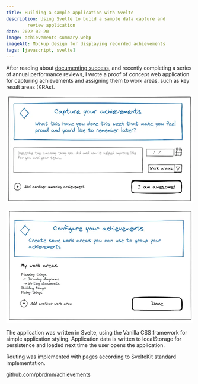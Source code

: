 ```yaml
---
title: Building a sample application with Svelte
description: Using Svelte to build a sample data capture and
        review application
date: 2022-02-20
image: achievements-summary.webp
imageAlt: Mockup design for displaying recorded achievements
tags: [javascript, svelte]
---
```


After reading about [documenting success](https://github.com/readme/guides/document-success), and recently completing a series of annual performance reviews, I wrote a proof of concept web application for capturing achievements and assigning them to work areas, such as key result areas (KRAs).

![Form for capturing achievements](achievements-capture.webp)

![Managing work areas to assign achievements](achievements-work-areas.webp)

The application was written in Svelte, using the Vanilla CSS framework for simple application styling. Application data is written to localStorage for persistence and loaded next time the user opens the application.

Routing was implemented with pages according to SvelteKit standard implementation.

[github.com/pbrdmn/achievements](https://github.com/pbrdmn/achievements)